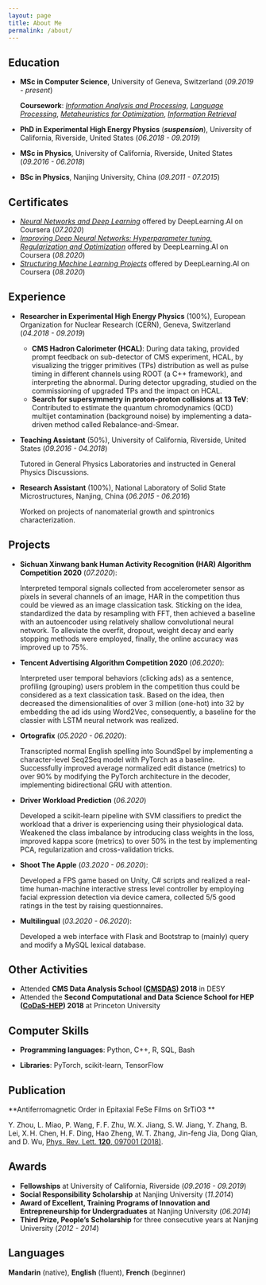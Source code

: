```yaml
---
layout: page
title: About Me
permalink: /about/
---
```


## Education

* **MSc in Computer Science**, University of Geneva, Switzerland (*09.2019 - present*)

  **Coursework**: *[Information Analysis and Processing](https://wwwi.unige.ch/cursus/programme-des-cours/web/teachings/details/2020-14X026?year=2020)*, *[Language Processing](https://wwwi.unige.ch/cursus/programme-des-cours/web/teachings/details/2020-14X028?year=2020)*, *[Metaheuristics for Optimization](https://wwwi.unige.ch/cursus/programme-des-cours/web/teachings/details/2020-14X013?year=2020)*, *[Information Retrieval](https://wwwi.unige.ch/cursus/programme-des-cours/web/teachings/details/2020-14X011)*

* **PhD in Experimental High Energy Physics** (***suspension***), University of California, Riverside, United States (*06.2018 - 09.2019*)

* **MSc in Physics**, University of California, Riverside, United States (*09.2016 - 06.2018*)

* **BSc in Physics**, Nanjing University, China (*09.2011 - 07.2015*)



## Certificates

* *[Neural Networks and Deep Learning](https://www.coursera.org/account/accomplishments/certificate/3XJYDMJNVJSQ)* offered by DeepLearning.AI on Coursera (*07.2020*)
* *[Improving Deep Neural Networks: Hyperparameter tuning, Regularization and Optimization](https://www.coursera.org/account/accomplishments/certificate/YWY8UZ9UL9UJ)* offered by DeepLearning.AI on Coursera (*08.2020*)
* *[Structuring Machine Learning Projects](https://www.coursera.org/account/accomplishments/certificate/PMP6KZTUB7TL)* offered by DeepLearning.AI on Coursera (*08.2020*)




## Experience

* **Researcher in Experimental High Energy Physics** (100%), European Organization for Nuclear Research (CERN), Geneva, Switzerland (*04.2018 - 09.2019*)

  * **CMS Hadron Calorimeter (HCAL)**: During data taking, provided prompt feedback on sub-detector of CMS experiment, HCAL, by visualizing the trigger primitives (TPs) distribution as well as pulse timing in different channels using ROOT (a C++ framework), and interpreting the abnormal. During detector upgrading, studied on the commissioning of upgraded TPs and the impact on HCAL.
  * **Search for supersymmetry in proton-proton collisions at 13 TeV**: Contributed to estimate the quantum chromodynamics (QCD) multijet contamination (background noise) by implementing a data-driven method called Rebalance-and-Smear.


* **Teaching Assistant** (50%), University of California, Riverside, United States (*09.2016 - 04.2018*)

  Tutored in General Physics Laboratories and instructed in General Physics Discussions.

* **Research Assistant** (100%), National Laboratory of Solid State Microstructures, Nanjing, China (*06.2015 - 06.2016*)

  Worked on projects of nanomaterial growth and spintronics characterization.



## Projects

* **Sichuan Xinwang bank Human Activity Recognition (HAR) Algorithm Competition 2020** (*07.2020*):

  Interpreted temporal signals collected from accelerometer sensor as pixels in several channels of an image, HAR in the competition thus could be viewed as an image classication task. Sticking on the idea, standardized the data by resampling with FFT, then achieved a baseline with an autoencoder using relatively shallow convolutional neural network. To alleviate the overfit, dropout, weight decay and early stopping methods were employed, finally, the online accuracy was improved up to 75%.

* **Tencent Advertising Algorithm Competition 2020** (*06.2020*):

  Interpreted user temporal behaviors (clicking ads) as a sentence, profiling (grouping) users problem in the competition thus could be considered as a text classication task. Based on the idea, then decreased the dimensionalities of over 3 million (one-hot) into 32 by embedding the ad ids using Word2Vec, consequently, a baseline for the classier with LSTM neural network was realized.

* **Ortografix** (*05.2020 - 06.2020*):

  Transcripted normal English spelling into SoundSpel by implementing a character-level Seq2Seq model with PyTorch as a baseline.  Successfully improved average normalized edit distance (metrics) to over 90% by modifying the PyTorch architecture in the decoder, implementing bidirectional GRU with attention.

* **Driver Workload Prediction** (*06.2020*)

  Developed a scikit-learn pipeline with SVM classifiers to predict the workload that a driver is experiencing using their physiological data.  Weakened the class imbalance by introducing class weights in the loss, improved kappa score (metrics) to over 50% in the test by implementing PCA, regularization and cross-validation tricks.

* **Shoot The Apple** (*03.2020 - 06.2020*):

  Developed a FPS game based on Unity, C# scripts and realized a real-time human-machine interactive stress level controller by employing facial expression detection via device camera, collected 5/5 good ratings in the test by raising questionnaires.

* **Multilingual** (*03.2020 - 06.2020*):

  Developed a web interface with Flask and Bootstrap to (mainly) query and modify a MySQL lexical database.



## Other Activities

* Attended **CMS Data Analysis School ([CMSDAS](https://indico.desy.de/indico/event/19108/)) 2018** in DESY
* Attended the **Second Computational and Data Science School for HEP ([CoDaS-HEP](https://indico.cern.ch/event/707498/)) 2018** at Princeton University



## Computer Skills

* **Programming  languages**: Python, C++, R, SQL, Bash

* **Libraries**: PyTorch, scikit-learn, TensorFlow



## Publication

**Antiferromagnetic Order in Epitaxial FeSe Films on SrTiO3 **

Y. Zhou, L. Miao, P. Wang, F. F. Zhu, W. X. Jiang, S. W. Jiang, Y. Zhang, B. Lei, X. H. Chen, H. F. Ding, Hao Zheng, W. T. Zhang, Jin-feng Jia, Dong Qian, and D. Wu, [Phys. Rev. Lett. **120**, 097001 (2018)](https://journals.aps.org/prl/abstract/10.1103/PhysRevLett.120.097001).



## Awards

* **Fellowships** at University of California, Riverside (*09.2016 - 09.2019*)
* **Social Responsibility Scholarship** at Nanjing University (*11.2014*)
* **Award of Excellent, Training Programs of Innovation and Entrepreneurship for Undergraduates** at Nanjing University (*06.2014*)
* **Third Prize, People’s Scholarship** for three consecutive years at Nanjing University (*2012 - 2014*)



## Languages

**Mandarin** (native), **English** (fluent), **French** (beginner)
